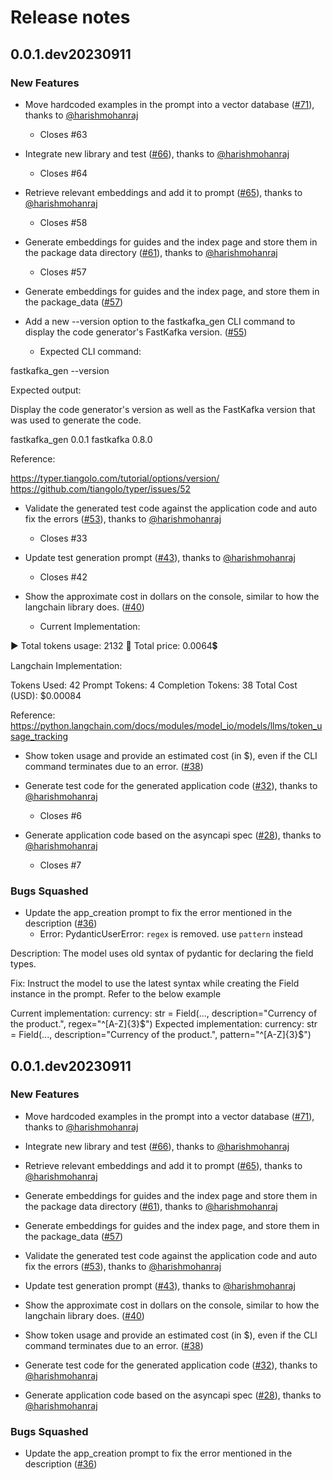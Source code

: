 # Release notes

<!-- do not remove -->

## 0.0.1.dev20230911

### New Features

- Move hardcoded examples in the prompt into a vector database ([#71](https://github.com/airtai/faststream-gen/pull/71)), thanks to [@harishmohanraj](https://github.com/harishmohanraj)
  - Closes #63

- Integrate new library and test ([#66](https://github.com/airtai/faststream-gen/pull/66)), thanks to [@harishmohanraj](https://github.com/harishmohanraj)
  - Closes #64

- Retrieve relevant embeddings and add it to prompt ([#65](https://github.com/airtai/faststream-gen/pull/65)), thanks to [@harishmohanraj](https://github.com/harishmohanraj)
  - Closes #58

- Generate embeddings for guides and the index page and store them in the package data directory ([#61](https://github.com/airtai/faststream-gen/pull/61)), thanks to [@harishmohanraj](https://github.com/harishmohanraj)
  - Closes #57

- Generate embeddings for guides and the index page, and store them in the package_data ([#57](https://github.com/airtai/faststream-gen/issues/57))

- Add a new --version option to the fastkafka_gen CLI command to display the code generator's FastKafka version. ([#55](https://github.com/airtai/faststream-gen/issues/55))
  - Expected CLI command:

fastkafka_gen --version

Expected output:

Display the code generator's version as well as the FastKafka version that was used to generate the code.

fastkafka_gen        0.0.1
fastkafka                0.8.0

Reference:

https://typer.tiangolo.com/tutorial/options/version/
https://github.com/tiangolo/typer/issues/52

- Validate the generated test code against the application code and auto fix the errors ([#53](https://github.com/airtai/faststream-gen/pull/53)), thanks to [@harishmohanraj](https://github.com/harishmohanraj)
  - Closes #33

- Update test generation prompt ([#43](https://github.com/airtai/faststream-gen/pull/43)), thanks to [@harishmohanraj](https://github.com/harishmohanraj)
  - Closes #42

- Show the approximate cost in dollars on the console, similar to how the langchain library does. ([#40](https://github.com/airtai/faststream-gen/issues/40))
  - Current Implementation:

▶ Total tokens usage: 2132
 🤑 Total price: 0.0064💲


Langchain Implementation:

Tokens Used: 42
        Prompt Tokens: 4
        Completion Tokens: 38
Total Cost (USD): $0.00084

Reference: https://python.langchain.com/docs/modules/model_io/models/llms/token_usage_tracking

- Show token usage and provide an estimated cost (in $), even if the CLI command terminates due to an error. ([#38](https://github.com/airtai/faststream-gen/issues/38))

- Generate test code for the generated application code ([#32](https://github.com/airtai/faststream-gen/pull/32)), thanks to [@harishmohanraj](https://github.com/harishmohanraj)
  - Closes #6

- Generate application code based on the asyncapi spec ([#28](https://github.com/airtai/faststream-gen/pull/28)), thanks to [@harishmohanraj](https://github.com/harishmohanraj)
  - Closes #7

### Bugs Squashed

- Update the app_creation prompt to fix the error mentioned in the description ([#36](https://github.com/airtai/faststream-gen/issues/36))
  - Error: PydanticUserError: `regex` is removed. use `pattern` instead

Description: The model uses old syntax of pydantic for declaring the field types.

Fix: Instruct the model to use the latest syntax while creating the Field instance in the prompt. Refer to the below example

Current implementation: currency: str = Field(..., description="Currency of the product.", regex="^[A-Z]{3}$")
Expected implementation: currency: str = Field(..., description="Currency of the product.", pattern="^[A-Z]{3}$")


## 0.0.1.dev20230911

### New Features

- Move hardcoded examples in the prompt into a vector database ([#71](https://github.com/airtai/faststream-gen/pull/71)), thanks to [@harishmohanraj](https://github.com/harishmohanraj)

- Integrate new library and test ([#66](https://github.com/airtai/faststream-gen/pull/66)), thanks to [@harishmohanraj](https://github.com/harishmohanraj)

- Retrieve relevant embeddings and add it to prompt ([#65](https://github.com/airtai/faststream-gen/pull/65)), thanks to [@harishmohanraj](https://github.com/harishmohanraj)

- Generate embeddings for guides and the index page and store them in the package data directory ([#61](https://github.com/airtai/faststream-gen/pull/61)), thanks to [@harishmohanraj](https://github.com/harishmohanraj)

- Generate embeddings for guides and the index page, and store them in the package_data ([#57](https://github.com/airtai/faststream-gen/issues/57))

- Validate the generated test code against the application code and auto fix the errors ([#53](https://github.com/airtai/faststream-gen/pull/53)), thanks to [@harishmohanraj](https://github.com/harishmohanraj)

- Update test generation prompt ([#43](https://github.com/airtai/faststream-gen/pull/43)), thanks to [@harishmohanraj](https://github.com/harishmohanraj)

- Show the approximate cost in dollars on the console, similar to how the langchain library does. ([#40](https://github.com/airtai/faststream-gen/issues/40))

- Show token usage and provide an estimated cost (in $), even if the CLI command terminates due to an error. ([#38](https://github.com/airtai/faststream-gen/issues/38))

- Generate test code for the generated application code ([#32](https://github.com/airtai/faststream-gen/pull/32)), thanks to [@harishmohanraj](https://github.com/harishmohanraj)

- Generate application code based on the asyncapi spec ([#28](https://github.com/airtai/faststream-gen/pull/28)), thanks to [@harishmohanraj](https://github.com/harishmohanraj)

### Bugs Squashed

- Update the app_creation prompt to fix the error mentioned in the description ([#36](https://github.com/airtai/faststream-gen/issues/36))